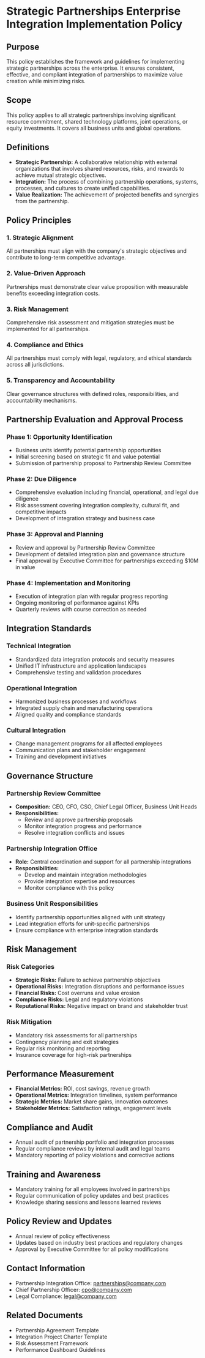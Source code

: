 # Strategic Partnerships Enterprise Integration Implementation Policy

## Purpose
This policy establishes the framework and guidelines for implementing strategic partnerships across the enterprise. It ensures consistent, effective, and compliant integration of partnerships to maximize value creation while minimizing risks.

## Scope
This policy applies to all strategic partnerships involving significant resource commitment, shared technology platforms, joint operations, or equity investments. It covers all business units and global operations.

## Definitions
- **Strategic Partnership:** A collaborative relationship with external organizations that involves shared resources, risks, and rewards to achieve mutual strategic objectives.
- **Integration:** The process of combining partnership operations, systems, processes, and cultures to create unified capabilities.
- **Value Realization:** The achievement of projected benefits and synergies from the partnership.

## Policy Principles

### 1. Strategic Alignment
All partnerships must align with the company's strategic objectives and contribute to long-term competitive advantage.

### 2. Value-Driven Approach
Partnerships must demonstrate clear value proposition with measurable benefits exceeding integration costs.

### 3. Risk Management
Comprehensive risk assessment and mitigation strategies must be implemented for all partnerships.

### 4. Compliance and Ethics
All partnerships must comply with legal, regulatory, and ethical standards across all jurisdictions.

### 5. Transparency and Accountability
Clear governance structures with defined roles, responsibilities, and accountability mechanisms.

## Partnership Evaluation and Approval Process

### Phase 1: Opportunity Identification
- Business units identify potential partnership opportunities
- Initial screening based on strategic fit and value potential
- Submission of partnership proposal to Partnership Review Committee

### Phase 2: Due Diligence
- Comprehensive evaluation including financial, operational, and legal due diligence
- Risk assessment covering integration complexity, cultural fit, and competitive impacts
- Development of integration strategy and business case

### Phase 3: Approval and Planning
- Review and approval by Partnership Review Committee
- Development of detailed integration plan and governance structure
- Final approval by Executive Committee for partnerships exceeding $10M in value

### Phase 4: Implementation and Monitoring
- Execution of integration plan with regular progress reporting
- Ongoing monitoring of performance against KPIs
- Quarterly reviews with course correction as needed

## Integration Standards

### Technical Integration
- Standardized data integration protocols and security measures
- Unified IT infrastructure and application landscapes
- Comprehensive testing and validation procedures

### Operational Integration
- Harmonized business processes and workflows
- Integrated supply chain and manufacturing operations
- Aligned quality and compliance standards

### Cultural Integration
- Change management programs for all affected employees
- Communication plans and stakeholder engagement
- Training and development initiatives

## Governance Structure

### Partnership Review Committee
- **Composition:** CEO, CFO, CSO, Chief Legal Officer, Business Unit Heads
- **Responsibilities:**
  - Review and approve partnership proposals
  - Monitor integration progress and performance
  - Resolve integration conflicts and issues

### Partnership Integration Office
- **Role:** Central coordination and support for all partnership integrations
- **Responsibilities:**
  - Develop and maintain integration methodologies
  - Provide integration expertise and resources
  - Monitor compliance with this policy

### Business Unit Responsibilities
- Identify partnership opportunities aligned with unit strategy
- Lead integration efforts for unit-specific partnerships
- Ensure compliance with enterprise integration standards

## Risk Management

### Risk Categories
- **Strategic Risks:** Failure to achieve partnership objectives
- **Operational Risks:** Integration disruptions and performance issues
- **Financial Risks:** Cost overruns and value erosion
- **Compliance Risks:** Legal and regulatory violations
- **Reputational Risks:** Negative impact on brand and stakeholder trust

### Risk Mitigation
- Mandatory risk assessments for all partnerships
- Contingency planning and exit strategies
- Regular risk monitoring and reporting
- Insurance coverage for high-risk partnerships

## Performance Measurement
- **Financial Metrics:** ROI, cost savings, revenue growth
- **Operational Metrics:** Integration timelines, system performance
- **Strategic Metrics:** Market share gains, innovation outcomes
- **Stakeholder Metrics:** Satisfaction ratings, engagement levels

## Compliance and Audit
- Annual audit of partnership portfolio and integration processes
- Regular compliance reviews by internal audit and legal teams
- Mandatory reporting of policy violations and corrective actions

## Training and Awareness
- Mandatory training for all employees involved in partnerships
- Regular communication of policy updates and best practices
- Knowledge sharing sessions and lessons learned reviews

## Policy Review and Updates
- Annual review of policy effectiveness
- Updates based on industry best practices and regulatory changes
- Approval by Executive Committee for all policy modifications

## Contact Information
- Partnership Integration Office: partnerships@company.com
- Chief Partnership Officer: cpo@company.com
- Legal Compliance: legal@company.com

## Related Documents
- Partnership Agreement Template
- Integration Project Charter Template
- Risk Assessment Framework
- Performance Dashboard Guidelines